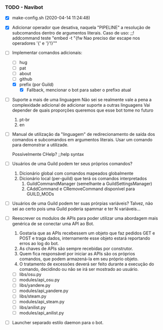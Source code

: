 ### TODO - Navibot

- [x] make-config.sh (2020-04-14 11:24:48)

- [X] Adicionar operador que desativa, naquela "PIPELINE" a resolução de subcomandos dentro de argumentos literais.
    Caso de uso: ;;! addcommand teste "embed -t \"{fw Nao preciso dar escape nos operadores '{' e '}'!}\""

- [ ] Implementar comandos adicionais:
    - [ ] hug
    - [ ] pat
    - [ ] about
    - [ ] github
    - [X] prefix (por Guild)
        - [X] Fallback, mencionar o bot para saber o prefixo atual

- [ ] Suporte a mais de uma linguagem
    Não sei se realmente vale a pena a complexidade adicional de adicionar suporte a outras linguagens
    Vai depender de quais proporções queremos que esse bot tome no futuro

    1. pt-br
    2. en

- [ ] Manual de utilização da "linguagem" de redirecionamento de saída dos comandos e subcomandos em argumentos literais.
    Usar um comando para demonstrar a utilizade.
    
    Possívelmente CHelp?
        ;;help syntax

- [ ] Usuários de uma Guild podem ter seus próprios comandos?
    1. Dicionário global com comandos mapeados globalmente
    2. Dicionário local (per-guild) que terá os comandos interpretados
        1. GuildCommandManager (semelhante a GuildSettingsManager)
        2. CAddCommand e CRemoveCommand disponível para GUILD_MODs

- [ ] Usuários de uma Guild podem ter suas prórpias variáveis?
    Talvez, não sei ao certo pois uma Guild poderia spammar e ter N variáveis...

- [ ] Reescrever os modulos de APIs para poder utilizar uma abordagem mais genérica de se conectar uma API ao Bot.
    1. Gostaria que as APIs recebessem um objeto que faz pedidos GET e POST e traga dados, internamente esse objeto estará reportando erros ao log do bot.
    2. As chaves de APIs são sempre recebidas por construtor.
    3. Quem fica responsável por iniciar as APIs são os próprios comandos, que podem armazená-la em seu próprio objeto.
    4. O tratamento de excessões deverá ser feito durante a execução do comando, decidindo ou não se irá ser mostrado ao usuário.

    - [ ] libs/osu.py
    - [ ] modules/api_osu.py
    - [ ] libs/yandere.py
    - [ ] modules/api_yandere.py
    - [ ] libs/steam.py
    - [ ] modules/api_steam.py
    - [ ] libs/anilist.py
    - [ ] modules/api_anilist.py

- [ ] Launcher separado estilo daemon para o bot.